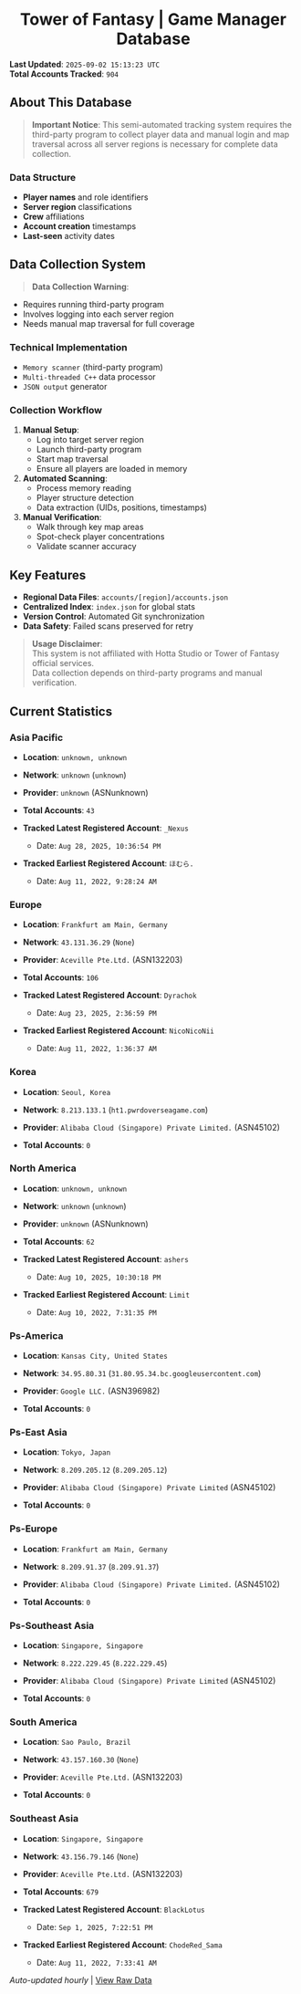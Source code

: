 <h1 align='center'>Tower of Fantasy | Game Manager Database</h1>

**Last Updated**: `2025-09-02 15:13:23 UTC`  
**Total Accounts Tracked**: `904`  

## About This Database

> **Important Notice**: This semi-automated tracking system requires the third-party program to collect player data and manual login and map traversal across all server regions is necessary for complete data collection.

### Data Structure
- **Player names** and role identifiers  
- **Server region** classifications  
- **Crew** affiliations  
- **Account creation** timestamps  
- **Last-seen** activity dates  

## Data Collection System

> **Data Collection Warning**:  
- Requires running third-party program  
- Involves logging into each server region  
- Needs manual map traversal for full coverage  

### Technical Implementation
- `Memory scanner` (third-party program)  
- `Multi-threaded C++` data processor  
- `JSON output` generator  

### Collection Workflow
1. **Manual Setup**:  
   - Log into target server region  
   - Launch third-party program  
   - Start map traversal  
   - Ensure all players are loaded in memory  
2. **Automated Scanning**:  
   - Process memory reading  
   - Player structure detection  
   - Data extraction (UIDs, positions, timestamps)  
3. **Manual Verification**:  
   - Walk through key map areas  
   - Spot-check player concentrations  
   - Validate scanner accuracy  

## Key Features
- **Regional Data Files**: `accounts/[region]/accounts.json`  
- **Centralized Index**: `index.json` for global stats  
- **Version Control**: Automated Git synchronization  
- **Data Safety**: Failed scans preserved for retry  

> **Usage Disclaimer**:  
This system is not affiliated with Hotta Studio or Tower of Fantasy official services.  
Data collection depends on third-party programs and manual verification.

## Current Statistics

### Asia Pacific

- **Location**: `unknown, unknown`  
- **Network**: `unknown` (`unknown`)  
- **Provider**: `unknown` (ASNunknown)  

- **Total Accounts**: `43`  
- **Tracked Latest Registered Account**: `_Nexus`  
  - Date: `Aug 28, 2025, 10:36:54 PM`  
- **Tracked Earliest Registered Account**: `ほむら.`  
  - Date: `Aug 11, 2022, 9:28:24 AM`  

### Europe

- **Location**: `Frankfurt am Main, Germany`  
- **Network**: `43.131.36.29` (`None`)  
- **Provider**: `Aceville Pte.Ltd.` (ASN132203)  

- **Total Accounts**: `106`  
- **Tracked Latest Registered Account**: `Dyrachok`  
  - Date: `Aug 23, 2025, 2:36:59 PM`  
- **Tracked Earliest Registered Account**: `NicoNicoNii`  
  - Date: `Aug 11, 2022, 1:36:37 AM`  

### Korea

- **Location**: `Seoul, Korea`  
- **Network**: `8.213.133.1` (`ht1.pwrdoverseagame.com`)  
- **Provider**: `Alibaba Cloud (Singapore) Private Limited.` (ASN45102)  

- **Total Accounts**: `0`  

### North America

- **Location**: `unknown, unknown`  
- **Network**: `unknown` (`unknown`)  
- **Provider**: `unknown` (ASNunknown)  

- **Total Accounts**: `62`  
- **Tracked Latest Registered Account**: `ashers`  
  - Date: `Aug 10, 2025, 10:30:18 PM`  
- **Tracked Earliest Registered Account**: `Limit`  
  - Date: `Aug 10, 2022, 7:31:35 PM`  

### Ps-America

- **Location**: `Kansas City, United States`  
- **Network**: `34.95.80.31` (`31.80.95.34.bc.googleusercontent.com`)  
- **Provider**: `Google LLC.` (ASN396982)  

- **Total Accounts**: `0`  

### Ps-East Asia

- **Location**: `Tokyo, Japan`  
- **Network**: `8.209.205.12` (`8.209.205.12`)  
- **Provider**: `Alibaba Cloud (Singapore) Private Limited` (ASN45102)  

- **Total Accounts**: `0`  

### Ps-Europe

- **Location**: `Frankfurt am Main, Germany`  
- **Network**: `8.209.91.37` (`8.209.91.37`)  
- **Provider**: `Alibaba Cloud (Singapore) Private Limited.` (ASN45102)  

- **Total Accounts**: `0`  

### Ps-Southeast Asia

- **Location**: `Singapore, Singapore`  
- **Network**: `8.222.229.45` (`8.222.229.45`)  
- **Provider**: `Alibaba Cloud (Singapore) Private Limited` (ASN45102)  

- **Total Accounts**: `0`  

### South America

- **Location**: `Sao Paulo, Brazil`  
- **Network**: `43.157.160.30` (`None`)  
- **Provider**: `Aceville Pte.Ltd.` (ASN132203)  

- **Total Accounts**: `0`  

### Southeast Asia

- **Location**: `Singapore, Singapore`  
- **Network**: `43.156.79.146` (`None`)  
- **Provider**: `Aceville Pte.Ltd.` (ASN132203)  

- **Total Accounts**: `679`  
- **Tracked Latest Registered Account**: `BlackLotus`  
  - Date: `Sep 1, 2025, 7:22:51 PM`  
- **Tracked Earliest Registered Account**: `ChodeRed_Sama`  
  - Date: `Aug 11, 2022, 7:33:41 AM`  


*Auto-updated hourly* | [View Raw Data](https://github.com/soevielofficial/tofgm-database)
